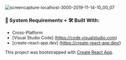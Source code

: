 ![screencapture-localhost-3000-2019-11-14-10_00_07](https://user-images.githubusercontent.com/45048950/68912292-ba462400-0792-11ea-8575-528939378311.png)

### 🧰 System Requirements + 🛠️ Built With:

* Cross-Platform
* [Visual Studio Code] (https://code.visualstudio.com)
* [create-react-app.dev] (https://create-react-app.dev/)

This project was bootstrapped with [Create React App](https://github.com/facebook/create-react-app).
